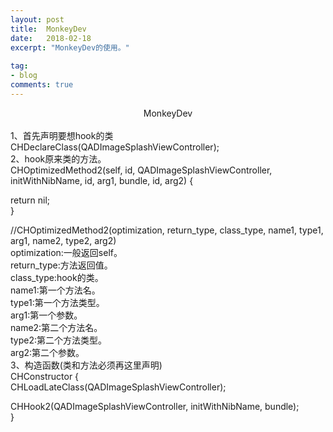 ```yaml
---
layout: post
title:  MonkeyDev
date:   2018-02-18
excerpt: "MonkeyDev的使用。"
 
tag:
- blog
comments: true
---
```

<center>MonkeyDev</center><br>
 1、首先声明要想hook的类<br>
 CHDeclareClass(QADImageSplashViewController);<br>
 2、hook原来类的方法。<br>
 CHOptimizedMethod2(self, id, QADImageSplashViewController, initWithNibName, id, arg1, bundle, id, arg2) {<br>

return nil;<br>
 }<br>
 
 //CHOptimizedMethod2(optimization, return_type, class_type, name1, type1, arg1, name2, type2, arg2)<br>
 optimization:一般返回self。<br>
 return_type:方法返回值。<br>
 class_type:hook的类。<br>
 name1:第一个方法名。<br>
 type1:第一个方法类型。<br>
 arg1:第一个参数。<br>
 name2:第二个方法名。<br>
 type2:第二个方法类型。<br>
 arg2:第二个参数。<br>
 3、构造函数(类和方法必须再这里声明)<br>
 CHConstructor {<br>
    CHLoadLateClass(QADImageSplashViewController);<br>
 
CHHook2(QADImageSplashViewController, initWithNibName, bundle);<br>
 }<br>
 

 
 
